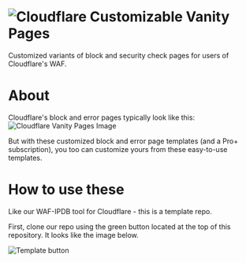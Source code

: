 # ![Cloudflare](https://asset.brandfetch.io/idJ3Cg8ymG/idN3oIY8Ao.svg) Customizable Vanity Pages
Customized variants of block and security check pages for users of Cloudflare's WAF.

# About
Cloudflare's block and error pages typically look like this:
![Cloudflare Vanity Pages Image](https://i.imgur.com/4VdE7d5.png)

But with these customized block and error page templates (and a Pro+ subscription), you too can customize yours from these easy-to-use templates.

# How to use these
Like our WAF-IPDB tool for Cloudflare - this is a template repo. 

First, clone our repo using the green button located at the top of this repository. It looks like the image below.

![Template button](https://i.imgur.com/or3azr2.png)
